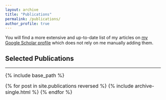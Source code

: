 ```yaml
---
layout: archive
title: "Publications"
permalink: /publications/
author_profile: true
---
```


[//]: # ({{author.googlescholar}} for some reason this value is not present here so if won't work, just hard code)
[//]: # ({% if author.googlescholar %})
[//]: #	(You can also find a more extensive list of my articles on <a href="{{author.googlescholar}}">my Google Scholar profile</a>.)
[//]: # ({% endif %})

You will find a more extensive and up-to-date list of my articles on <a href="https://scholar.google.com/citations?user=oH1tIr0AAAAJ&hl=en">my Google Scholar profile</a> which does not rely on me manually adding them.

## Selected Publications
<hr>
<font size="3">
{% include base_path %}

{% for post in site.publications reversed %}
  {% include archive-single.html %}
{% endfor %}
</font>
